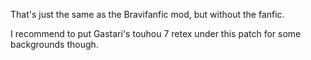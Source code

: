 That's just the same as the Bravifanfic mod, but without the fanfic.

I recommend to put Gastari's touhou 7 retex under this patch for some backgrounds though.